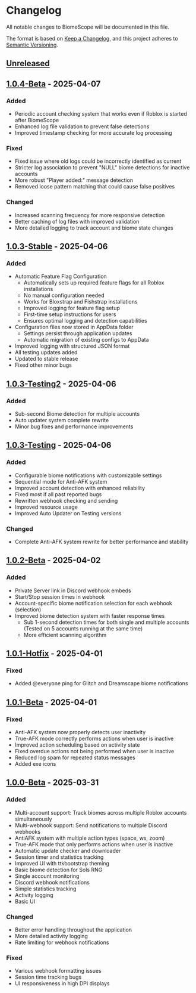 # Changelog

All notable changes to BiomeScope will be documented in this file.

The format is based on [Keep a Changelog](https://keepachangelog.com/en/1.0.0/),
and this project adheres to [Semantic Versioning](https://semver.org/spec/v2.0.0.html).

## [Unreleased]

## [1.0.4-Beta] - 2025-04-07

### Added
- Periodic account checking system that works even if Roblox is started after BiomeScope
- Enhanced log file validation to prevent false detections
- Improved timestamp checking for more accurate log processing

### Fixed
- Fixed issue where old logs could be incorrectly identified as current
- Stricter log association to prevent "NULL" biome detections for inactive accounts
- More robust "Player added:" message detection
- Removed loose pattern matching that could cause false positives

### Changed
- Increased scanning frequency for more responsive detection
- Better caching of log files with improved validation
- More detailed logging to track account and biome state changes

## [1.0.3-Stable] - 2025-04-06

### Added
- Automatic Feature Flag Configuration
  - Automatically sets up required feature flags for all Roblox installations
  - No manual configuration needed
  - Works for Bloxstrap and Fishstrap installations
  - Improved logging for feature flag setup
  - First-time setup instructions for users
  - Ensures optimal logging and detection capabilities
- Configuration files now stored in AppData folder
  - Settings persist through application updates
  - Automatic migration of existing configs to AppData
- Improved logging with structured JSON format
- All testing updates added
- Updated to stable release
- Fixed other minor bugs

## [1.0.3-Testing2] - 2025-04-06

### Added
- Sub-second Biome detection for multiple accounts
- Auto updater system complete rewrite
- Minor bug fixes and performance improvements

## [1.0.3-Testing] - 2025-04-06

### Added
- Configurable biome notifications with customizable settings
- Sequential mode for Anti-AFK system
- Improved account detection with enhanced reliability
- Fixed most if all past reported bugs
- Rewritten webhook checking and sending
- Improved resource usage
- Improved Auto Updater on Testing versions

### Changed
- Complete Anti-AFK system rewrite for better performance and stability

## [1.0.2-Beta] - 2025-04-02

### Added
- Private Server link in Discord webhook embeds
- Start/Stop session times in webhook
- Account-specific biome notification selection for each webhook (selection)
- Improved biome detection system with faster response times
  - Sub 1-second detection times for both single and multiple accounts (Tested on 5 accounts running at the same time)
  - More efficient scanning algorithm

## [1.0.1-Hotfix] - 2025-04-01

### Fixed
- Added @everyone ping for Glitch and Dreamscape biome notifications

## [1.0.1-Beta] - 2025-04-01

### Fixed
- Anti-AFK system now properly detects user inactivity
- True-AFK mode correctly performs actions when user is inactive
- Improved action scheduling based on activity state
- Fixed overdue actions not being performed when user is inactive
- Reduced log spam for repeated status messages
- Added exe icons

## [1.0.0-Beta] - 2025-03-31

### Added
- Multi-account support: Track biomes across multiple Roblox accounts simultaneously
- Multi-webhook support: Send notifications to multiple Discord webhooks
- AntiAFK system with multiple action types (space, ws, zoom)
- True-AFK mode that only performs actions when user is inactive
- Automatic update checker and downloader
- Session timer and statistics tracking
- Improved UI with ttkbootstrap theming
- Basic biome detection for Sols RNG
- Single account monitoring
- Discord webhook notifications
- Simple statistics tracking
- Activity logging
- Basic UI

### Changed
- Better error handling throughout the application
- More detailed activity logging
- Rate limiting for webhook notifications

### Fixed
- Various webhook formatting issues
- Session time tracking bugs
- UI responsiveness in high DPI displays

[Unreleased]: https://github.com/cresqnt-sys/BiomeScope/compare/v1.0.4-Beta...HEAD
[1.0.4-Beta]: https://github.com/cresqnt-sys/BiomeScope/compare/v1.0.3-Stable...v1.0.4-Beta
[1.0.3-Stable]: https://github.com/cresqnt-sys/BiomeScope/compare/v1.0.3-Testing2...v1.0.3-Stable
[1.0.3-Testing2]: https://github.com/cresqnt-sys/BiomeScope/compare/v1.0.3-Testing...v1.0.3-Testing2
[1.0.3-Testing]: https://github.com/cresqnt-sys/BiomeScope/compare/v1.0.2-Beta...v1.0.3-Testing
[1.0.2-Hotfix]: https://github.com/cresqnt-sys/BiomeScope/compare/v1.0.2-Beta...v1.0.2-Hotfix
[1.0.2-Beta]: https://github.com/cresqnt-sys/BiomeScope/compare/v1.0.1-Hotfix...v1.0.2-Beta
[1.0.1-Hotfix]: https://github.com/cresqnt-sys/BiomeScope/compare/v1.0.1-Beta...v1.0.1-Hotfix
[1.0.1-Beta]: https://github.com/cresqnt-sys/BiomeScope/compare/v1.0.0-Beta...v1.0.1-Beta
[1.0.0-Beta]: https://github.com/cresqnt-sys/BiomeScope/releases/tag/v1.0.0-Beta 